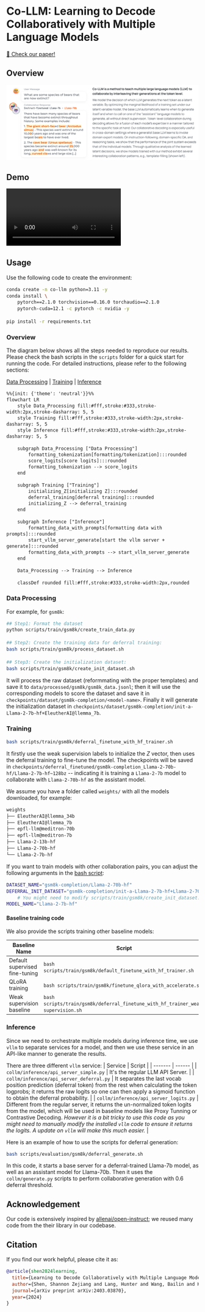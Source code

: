 # Co-LLM: Learning to Decode Collaboratively with Multiple Language Models

[🎉 Check our paper!](https://arxiv.org/abs/2403.03870)


## Overview

![An explanation of the Co-LLM Method](.github/example.png)

## Demo 

<video src="https://github.com/clinicalml/co-llm/assets/22512825/16f287b6-b363-4c2b-b886-25028b755fb9"></video>

## Usage 

Use the following code to create the environment:

```bash
conda create -n co-llm python=3.11 -y
conda install \
    pytorch==2.1.0 torchvision==0.16.0 torchaudio==2.1.0 
    pytorch-cuda=12.1 -c pytorch -c nvidia -y

pip install -r requirements.txt
```

### Overview 

The diagram below shows all the steps needed to reproduce our results. Please check the bash scripts in the `scripts` folder for a quick start for running the code. For detailed instructions, please refer to the following sections: 

[Data Processing](#data-processing) | [Training](#training) | [Inference](#inference)

```mermaid
%%{init: {'theme': 'neutral'}}%%
flowchart LR
    style Data_Processing fill:#fff,stroke:#333,stroke-width:2px,stroke-dasharray: 5, 5
    style Training fill:#fff,stroke:#333,stroke-width:2px,stroke-dasharray: 5, 5
    style Inference fill:#fff,stroke:#333,stroke-width:2px,stroke-dasharray: 5, 5

    subgraph Data_Processing ["Data Processing"]
        formatting_tokenization[formatting/tokenization]:::rounded
        score_logits[score logits]:::rounded
        formatting_tokenization --> score_logits
    end

    subgraph Training ["Training"]
        initializing_Z[initializing Z]:::rounded
        deferral_training[deferral training]:::rounded
        initializing_Z --> deferral_training
    end

    subgraph Inference ["Inference"]
        formatting_data_with_prompts[formatting data with prompts]:::rounded
        start_vllm_server_generate[start the vllm server + generate]:::rounded
        formatting_data_with_prompts --> start_vllm_server_generate
    end

    Data_Processing --> Training --> Inference

    classDef rounded fill:#fff,stroke:#333,stroke-width:2px,rounded
```

### Data Processing  

For example, for `gsm8k`: 

```bash
## Step1: Format the dataset 
python scripts/train/gsm8k/create_train_data.py

## Step2: Create the training data for deferral training: 
bash scripts/train/gsm8k/process_dataset.sh

## Step3: Create the initialization dataset: 
bash scripts/train/gsm8k/create_init_dataset.sh
```

It will process the raw dataset (reformmating with the proper templates) and save it to `data/processed/gsm8k/gsm8k_data.jsonl`; 
then it will use the corresponding models to score the dataset and save it in `checkpoints/dataset/gsm8k-completion/<model-name>`.
Finally it will generate the initialization dataset in `checkpoints/dataset/gsm8k-completion/init-a-Llama-2-7b-hf+EleutherAI@llemma_7b`. 

### Training 

```bash
bash scripts/train/gsm8k/deferral_finetune_with_hf_trainer.sh
```

It firstly use the weak supervision labels to initialize the $Z$ vector, then uses the deferral training to fine-tune the model.
The checkpoints will be saved in `checkpoints/deferral_finetuned/gsm8k-completion_Llama-2-70b-hf/Llama-2-7b-hf~128bz` -- indicating it is training a `Llama-2-7b` model to collaborate with `Llama-2-70b-hf` as the assistant model.

We assume you have a folder called `weights/` with all the models downloaded, for example: 
```bash
weights
├── EleutherAI@llemma_34b
├── EleutherAI@llemma_7b
├── epfl-llm@meditron-70b
├── epfl-llm@meditron-7b
├── Llama-2-13b-hf
├── Llama-2-70b-hf
└── Llama-2-7b-hf
```

If you want to train models with other collaboration pairs, you can adjust the following arguments in the [bash script](scripts/train/gsm8k/deferral_finetune_with_hf_trainer.sh): 
```bash
DATASET_NAME="gsm8k-completion/Llama-2-70b-hf"                               # <--- The static dataset for the assistant model 
DEFERRAL_INIT_DATASET="gsm8k-completion/init-a-Llama-2-7b-hf+Llama-2-70b-hf" # <--- The initialization dataset 
    # You might need to modify scripts/train/gsm8k/create_init_dataset.sh to create the initialization data 
MODEL_NAME="Llama-2-7b-hf"                                                   # <--- The base model being trained
```

#### Baseline training code

We also provide the scripts training other baseline models:  

| Baseline Name                  | Script                                                                           |
| ------------------------------ | -------------------------------------------------------------------------------- |
| Default supervised fine-tuning | `bash scripts/train/gsm8k/default_finetune_with_hf_trainer.sh`                   |
| QLoRA training                 | `bash scripts/train/gsm8k/finetune_qlora_with_accelerate.sh`                     |
| Weak supervision baseline      | `bash scripts/train/gsm8k/deferral_finetune_with_hf_trainer_weak-supervision.sh` |


### Inference 

Since we need to orchestrate multiple models during inference time, we use `vllm` to separate services for a model, and then we use these service in an API-like manner to generate the results. 

There are three different `vllm` service: 
| Service | Script |
| ------- | ------ |
| `collm/inference/api_server_simple.py`  | It's the regular LLM API Server. |
| `collm/inference/api_server_deferral.py`  | It separates the last vocab position prediction (deferral token) from the rest when calculating the token logprobs; it returns the raw logits so one can then apply a sigmoid function to obtain the deferral probability. |
| `collm/inference/api_server_logits.py`  | Different from the regular server, it returns the un-normalized token logits from the model, which will be used in baseline models like Proxy Tunning or Contrastive Decoding. *However it is a bit tricky to use this code as you might need to manually modify the installed `vllm` code to ensure it returns the logits. A update on `vllm` will make this much easier.*  | 

Here is an example of how to use the scripts for deferral generation: 
```bash
bash scripts/evaluation/gsm8k/deferral_generate.sh
```
In this code, it starts a base server for a deferral-trained Llama-7b model, as well as an assistant model for Llama-70b. Then it uses the `collm/generate.py` scripts to perform collaborative generation with 0.6 deferral threshold. 


## Acknowledgement 

Our code is extensively inspired by [allenai/open-instruct](https://github.com/allenai/open-instruct); we reused many code from the their library in our codebase.

## Citation

If you find our work helpful, please cite it as: 

```bibtex
@article{shen2024learning,
  title={Learning to Decode Collaboratively with Multiple Language Models},
  author={Shen, Shannon Zejiang and Lang, Hunter and Wang, Bailin and Kim, Yoon and Sontag, David},
  journal={arXiv preprint arXiv:2403.03870},
  year={2024}
}
```